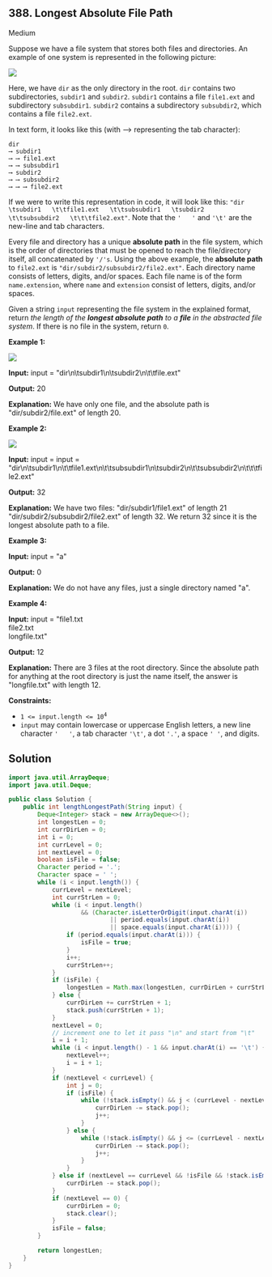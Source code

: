 ## 388\. Longest Absolute File Path

Medium

Suppose we have a file system that stores both files and directories. An example of one system is represented in the following picture:

![](https://assets.leetcode.com/uploads/2020/08/28/mdir.jpg)

Here, we have `dir` as the only directory in the root. `dir` contains two subdirectories, `subdir1` and `subdir2`. `subdir1` contains a file `file1.ext` and subdirectory `subsubdir1`. `subdir2` contains a subdirectory `subsubdir2`, which contains a file `file2.ext`.

In text form, it looks like this (with ⟶ representing the tab character):

    dir 
    ⟶ subdir1
    ⟶ ⟶ file1.ext
    ⟶ ⟶ subsubdir1
    ⟶ subdir2
    ⟶ ⟶ subsubdir2
    ⟶ ⟶ ⟶ file2.ext

If we were to write this representation in code, it will look like this: `"dir  
\tsubdir1  
\t\tfile1.ext  
\t\tsubsubdir1  
\tsubdir2  
\t\tsubsubdir2  
\t\t\tfile2.ext"`. Note that the `'  
'` and `'\t'` are the new-line and tab characters.

Every file and directory has a unique **absolute path** in the file system, which is the order of directories that must be opened to reach the file/directory itself, all concatenated by `'/'s`. Using the above example, the **absolute path** to `file2.ext` is `"dir/subdir2/subsubdir2/file2.ext"`. Each directory name consists of letters, digits, and/or spaces. Each file name is of the form `name.extension`, where `name` and `extension` consist of letters, digits, and/or spaces.

Given a string `input` representing the file system in the explained format, return _the length of the **longest absolute path** to a **file** in the abstracted file system_. If there is no file in the system, return `0`.

**Example 1:**

![](https://assets.leetcode.com/uploads/2020/08/28/dir1.jpg)

**Input:** input = "dir\n\tsubdir1\n\tsubdir2\n\t\tfile.ext"

**Output:** 20

**Explanation:** We have only one file, and the absolute path is "dir/subdir2/file.ext" of length 20.

**Example 2:**

![](https://assets.leetcode.com/uploads/2020/08/28/dir2.jpg)

**Input:** input = input = "dir\n\tsubdir1\n\t\tfile1.ext\n\t\tsubsubdir1\n\tsubdir2\n\t\tsubsubdir2\n\t\t\tfile2.ext"

**Output:** 32

**Explanation:** We have two files: "dir/subdir1/file1.ext" of length 21 "dir/subdir2/subsubdir2/file2.ext" of length 32. We return 32 since it is the longest absolute path to a file.

**Example 3:**

**Input:** input = "a"

**Output:** 0

**Explanation:** We do not have any files, just a single directory named "a".

**Example 4:**

**Input:** input = "file1.txt  
file2.txt  
longfile.txt"

**Output:** 12

**Explanation:** There are 3 files at the root directory. Since the absolute path for anything at the root directory is just the name itself, the answer is "longfile.txt" with length 12.

**Constraints:**

*   <code>1 <= input.length <= 10<sup>4</sup></code>
*   `input` may contain lowercase or uppercase English letters, a new line character `'  
    '`, a tab character `'\t'`, a dot `'.'`, a space `' '`, and digits.

## Solution

```java
import java.util.ArrayDeque;
import java.util.Deque;

public class Solution {
    public int lengthLongestPath(String input) {
        Deque<Integer> stack = new ArrayDeque<>();
        int longestLen = 0;
        int currDirLen = 0;
        int i = 0;
        int currLevel = 0;
        int nextLevel = 0;
        boolean isFile = false;
        Character period = '.';
        Character space = ' ';
        while (i < input.length()) {
            currLevel = nextLevel;
            int currStrLen = 0;
            while (i < input.length()
                    && (Character.isLetterOrDigit(input.charAt(i))
                            || period.equals(input.charAt(i))
                            || space.equals(input.charAt(i)))) {
                if (period.equals(input.charAt(i))) {
                    isFile = true;
                }
                i++;
                currStrLen++;
            }
            if (isFile) {
                longestLen = Math.max(longestLen, currDirLen + currStrLen);
            } else {
                currDirLen += currStrLen + 1;
                stack.push(currStrLen + 1);
            }
            nextLevel = 0;
            // increment one to let it pass "\n" and start from "\t"
            i = i + 1;
            while (i < input.length() - 1 && input.charAt(i) == '\t') {
                nextLevel++;
                i = i + 1;
            }
            if (nextLevel < currLevel) {
                int j = 0;
                if (isFile) {
                    while (!stack.isEmpty() && j < (currLevel - nextLevel)) {
                        currDirLen -= stack.pop();
                        j++;
                    }
                } else {
                    while (!stack.isEmpty() && j <= (currLevel - nextLevel)) {
                        currDirLen -= stack.pop();
                        j++;
                    }
                }
            } else if (nextLevel == currLevel && !isFile && !stack.isEmpty()) {
                currDirLen -= stack.pop();
            }
            if (nextLevel == 0) {
                currDirLen = 0;
                stack.clear();
            }
            isFile = false;
        }

        return longestLen;
    }
}
```